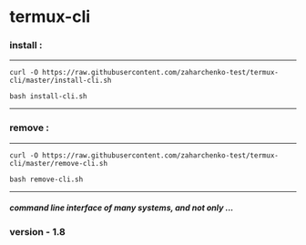 # termux-cli

### install :

<hr />

    curl -O https://raw.githubusercontent.com/zaharchenko-test/termux-cli/master/install-cli.sh

    bash install-cli.sh

<hr />

### remove :

<hr />

    curl -O https://raw.githubusercontent.com/zaharchenko-test/termux-cli/master/remove-cli.sh

    bash remove-cli.sh

<hr />

##### command line interface of many systems, and not only ...

### version - 1.8
